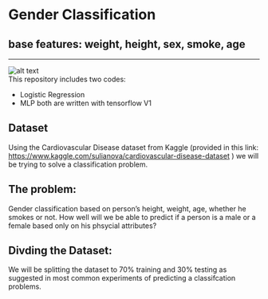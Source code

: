 # Gender Classification
## base features: weight, height, sex, smoke, age
---
![alt text](https://i.ibb.co/NNfWBhQ/Screenshot-2022-01-03-093450.jpg)
<br>
This repository includes two codes:
* Logistic Regression 
* MLP
both are written with tensorflow V1

## Dataset
Using the Cardiovascular Disease dataset from Kaggle (provided in this link: https://www.kaggle.com/sulianova/cardiovascular-disease-dataset ) we will be trying to solve a classification problem. 

## The problem: 
Gender classification based on person’s height, weight, age, whether he smokes or not.
How well will we be able to predict if a person is a male or a female based only on his phsycial attributes? 
## Divding the Dataset:
We will be splitting the dataset to 70% training and 30% testing as suggested in most common experiments of predicting a classifcation problems.
